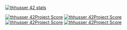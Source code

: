 [![thhusser 42 stats](https://badge42.herokuapp.com/api/stats/thhusser?privacyName=true&darkmode=true)](https://github.com/JaeSeoKim/badge42)

[![thhusser 42Project Score](https://badge42.herokuapp.com/api/project/thhusser/Libft)](https://github.com/JaeSeoKim/badge42)
[![thhusser 42Project Score](https://badge42.herokuapp.com/api/project/thhusser/ft_printf)](https://github.com/JaeSeoKim/badge42)
[![thhusser 42Project Score](https://badge42.herokuapp.com/api/project/thhusser/get_next_line)](https://github.com/JaeSeoKim/badge42)
[![thhusser 42Project Score](https://badge42.herokuapp.com/api/project/thhusser/ft_serveur)](https://github.com/JaeSeoKim/badge42)

<!--
### Hi there 👋
**thibaut1304/thibaut1304** is a ✨ _special_ ✨ repository because its `README.md` (this file) appears on your GitHub profile.

Here are some ideas to get you started:

- 🔭 I’m currently working on ...
- 🌱 I’m currently learning ...
- 👯 I’m looking to collaborate on ...
- 🤔 I’m looking for help with ...
- 💬 Ask me about ...
- 📫 How to reach me: ...
- 😄 Pronouns: ...
- ⚡ Fun fact: ...
-->
